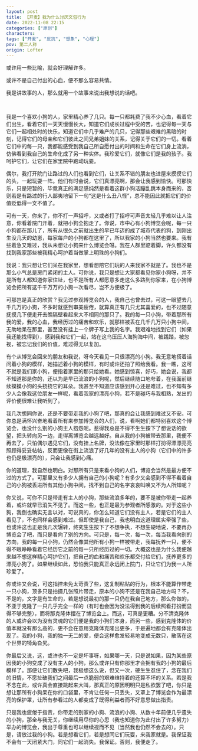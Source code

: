 ```yaml
---
layout: post
title: 【开麦】我为什么讨厌文包行为
date: 2022-11-08 22:15
categories: ["原创"]
characters: 
tags: ["开麦", "反抗", "想象", "心理"]
pov: 第二人称
origin: Lofter
---
```


或许用一些比喻，就会好理解许多。

或许不是自己付出的心血，便不那么容易共情。

我是讲故事的人，那么就用一个故事来说出我想说的话吧。

<br>

我是一个喜欢小狗的人，家里精心养了几只。每一只都耗费了我不少心血，看着它们出生，看着它们一天天慢慢长大，知道它们成长过程中受的苦，也记得每一天与它们一起相处时的快乐，知道它们中几乎难产的几只，记得那些艰难的黑暗的时刻，记得它们的母亲和它们彼此之间兄弟姐妹的关系，记得关于它们的一切。看着它们中的每一只，我都能感受到我自己所自愿付出的时间和生命在它们身上流淌，仿佛看到我自己的生命化成了另一种实体。我珍爱它们，就像它们是我的孩子。我呵护它们，让它们在家里院中跑动玩耍。

偶尔，我打开院门让路过的人们也看到它们，让关系不错的朋友也进屋来摸摸它们的头，一起玩耍一阵。他们有时会说，它们真漂亮啊，那会让我感到愉快。可那快乐，只是短暂的，毕竟真正的满足感纯然是看着这群小狗活蹦乱跳本身而来的，否则若是有路过的行人鄙夷地留下一句“这是什么丑八怪”，总不能因此就把它们的价值贬低得一文不值了。

可有一天，你来了，你不打一声招呼，又或者打了招呼可声音太轻几乎难以让人注意，你看着院门开着，就把小狗全抱走了。你说，市中心有小狗博览会呢，每一只小狗都在那儿了，所有从很久之前就出生的早已年迈的成了城市代表的狗，到刚出生没几天的幼崽，每家每户的小狗都在这里了，所以我家的小狗当然也要来。我有些着急又难过，我从未想让小狗来什么博览会呀。我在人群里踮着脚，许久都没有找到我家那些被我精心呵护着当做掌上明珠的小狗们。

我说：我只想让它们呆在我家里，想看想陪它们玩的人来我家不就是了。我也不是那么小气总是房门紧闭的主人。可你说，我只是想让大家都看见你家小狗呀，并不是所有人都知道你家住址，也不是所有人都愿意多走这么多路到你家来，在小狗博览会把所有这千千万万的小狗一次看尽，岂不方便极了。

可那岂是真正的欣赏？我见过参观博览会的人，我自己也曾去过，可这一眼望去几千几万的小狗，不多时就感到审美疲倦，就算真正有几只尤其喜爱的，也不过随意抚摸几下便走开去瞧隔壁看起来大不相同的那只了。我的每一只小狗，带着那所有我的爱，我的心血，我经历过的痛苦和欢乐，就那样被丢在几千几万只小狗中间，无助地呆在那里，甚至没有挂上一个牌子写上我的名字。我艰难地找到它们（如果我还能找得到），感到我和它们一起，站在这乌压压人海狗海中间，被践踏，被忽视，被忘记我们的价值，难过得无以复加。

有个从博览会回来的朋友和我说，呀今天看见一只很漂亮的小狗。我无意地搭着话问着小狗的模样，她描述着小狗的模样，有时或许还拍了照给我看。我一瞧，这可不就是我们家小狗，便指着家里的那只给她看。她感到惊喜，好巧，她会说，我都不知道那是你的，还以为是早已流浪的小狗呢，然后继续随口地夸着，在我面前继续摸摸小狗的头挠挠它的耳朵。我甚至不知道应该感到开心还是难过，也不知有多少人会像我这位朋友一样呢，看着我家的漂亮小狗，若不是碰巧与我相熟，发出的评价便很难让我听到了。

我几次想同你说，还是不要带走我的小狗了吧，那真的会让我感到难过又不安。可你总是满怀兴奋地看着所有来参加博览会的人们，说，看啊她们都特别喜欢这个博览会，也没什么别的小狗主人抱怨呢。惹得我总是不得不生生按下了想说话的欲望，把头转向另一边，走得离博览会越远越好。自从我的小狗被带去那里，我便不再去了，只怕偶尔遇见它们，没有挂上名牌，没法像在家里时那样打扮得漂漂亮亮照顾得妥妥帖帖，反而更像在街上流浪了好几年的没有主人的小狗（它们中的许多也仍是极漂亮的），只会让我感到心痛。

你的道理，我自然也明白。对那所有只是来看小狗的人们，博览会当然是最方便不过的方式了。可那里又有多少人拥有自己的小狗呢？有多少又会感到不得不看着自己的小狗被丢进所有其他小狗中间，找不到自己的名字哀哀叫唤又不为人所知呢？

你又说，可你不只是带走有主人的小狗，那些流浪多年的，要不是被你带走一起养着，或许就早已消失不见了。而这一些，也正是最为参观者所感激的。对于这些小狗，我倒也确实无言以对，可说真的，你怎么知道它们没有主人，若是它们的主人看见了，不也同样会感到难过。但即使是我自己，我也明白这道理属实牵强了些，也或许这也正是我几次辗转，终究生生按下了不想争执，不想生硬地说，不要再办博览会了吧，而只是看向了别的方向。可只是，每一次，每一次，每当我看向别的方向，我的每一只小狗，仍然会像其他所有小狗一样被带走，我每抚养一只，便不得不眼睁睁看着它经历它之前的每一只所经历过的一切。大概这也是为什么我便越来越不想这样精心呵护它们，把自己的血和痛苦和欢乐都交付给它们，抚养更多的漂亮小狗了。如果继续如此，恐怕我只能真正永远闭上院门，只让它们为我一人所珍爱了。

你或许又会说，可这指控未免太苛责了些，这复制粘贴的行为，根本不能算作带走一只小狗，顶多只是拍摄几张照片带走，原本的小狗不还是在我自己地方吗？不，不是的，文字是有生命的，若是想说最初的那一只仍在我自己地方，那么你做的，不亚于克隆了一只几乎完全一样的（有时也会因为没法得到我的后续照看打扮而显得不够完整），而将那克隆体摆在了博览会上。而这，可真是更糟。分不清克隆体的人或许会以为没有灵魂的它们便是我的小狗们本身，而另一些，感到克隆体的价值本就没有那么高的，更不会在意用克隆体克隆出更多，于是遍地都会有克隆体出现了。我的小狗，我的独一无二的爱，便会这样愈发轻易地变成无数只，散落在这个世界的犄角旮旯。

你最后又说，这，或许也不一定是坏事呀，如果哪一天，只是说如果，因为某些原因我的小狗变成了没有主人的小狗，那么或许只有你那里才会拥有我的小狗的最后模样了。那便让它们散失吧，我极想这么说，但又一次，硬生生忍住了，念在我们的旧情，不愿扯破我们之间最后一点脆弱的艰难维持着的还算不坏的关系。若是我不念在此，或许真会直接跳起来大叫，那真正的原因明明只是私欲罢了吧，你只是想让那所有小狗呆在你的口袋里，不肯让任何一只丢失，又罩上了博览会作为最漂亮的保护罩，让所有参看过的人都变成了既得利益者而不好意思做出指责。

只是我也疲倦于指责，你带走的别家的小狗、流浪的小狗、从数十年前便几乎遗失的小狗，那全与我无关，你继续用尽你的心思（我也知道你为此付出了许多努力）举办的博览会，我出于尊重也可以继续视而不见（当然我也仍然不会去的）。只是，请放过我的小狗。若是想看它们，若是想同它们玩耍，来我家就是。我保证我不会有一天闭紧大门，同它们一起消失。我保证。否则，我便走了。
